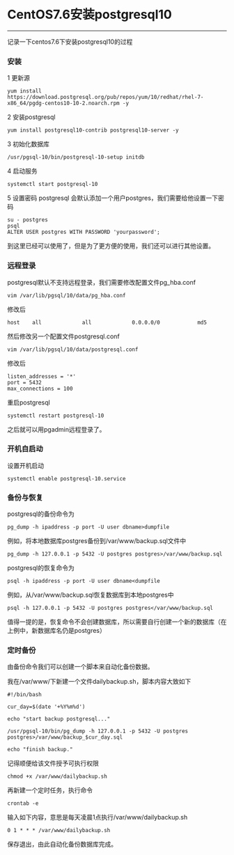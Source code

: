 ﻿﻿# CentOS7.6安装postgresql10---记录一下centos7.6下安装postgresql10的过程### 安装1 更新源```yum install https://download.postgresql.org/pub/repos/yum/10/redhat/rhel-7-x86_64/pgdg-centos10-10-2.noarch.rpm -y```2 安装postgresql```yum install postgresql10-contrib postgresql10-server -y```3 初始化数据库```/usr/pgsql-10/bin/postgresql-10-setup initdb```4 启动服务```systemctl start postgresql-10```5 设置密码postgresql 会默认添加一个用户postgres，我们需要给他设置一下密码```su - postgrespsqlALTER USER postgres WITH PASSWORD 'yourpassword';```到这里已经可以使用了，但是为了更方便的使用，我们还可以进行其他设置。### 远程登录postgresql默认不支持远程登录，我们需要修改配置文件pg_hba.conf```vim /var/lib/pgsql/10/data/pg_hba.conf```修改后```host    all             all             0.0.0.0/0            md5```然后修改另一个配置文件postgresql.conf```vim /var/lib/pgsql/10/data/postgresql.conf```修改后```listen_addresses = '*'port = 5432max_connections = 100```重启postgresql```systemctl restart postgresql-10```之后就可以用pgadmin远程登录了。### 开机自启动设置开机启动```systemctl enable postgresql-10.service```### 备份与恢复postgresql的备份命令为```pg_dump -h ipaddress -p port -U user dbname>dumpfile```例如，将本地数据库postgres备份到/var/www/backup.sql文件中```pg_dump -h 127.0.0.1 -p 5432 -U postgres postgres>/var/www/backup.sql```postgresql的恢复命令为```psql -h ipaddress -p port -U user dbname<dumpfile```例如，从/var/www/backup.sql恢复数据库到本地postgres中```psql -h 127.0.0.1 -p 5432 -U postgres postgres</var/www/backup.sql```值得一提的是，恢复命令不会创建数据库，所以需要自行创建一个新的数据库（在上例中，新数据库名仍是postgres）### 定时备份由备份命令我们可以创建一个脚本来自动化备份数据。我在/var/www/下新建一个文件dailybackup.sh，脚本内容大致如下```#!/bin/bashcur_day=$(date '+%Y%m%d')echo "start backup postgresql..."/usr/pgsql-10/bin/pg_dump -h 127.0.0.1 -p 5432 -U postgres postgres>/var/www/backup_$cur_day.sqlecho "finish backup."```记得顺便给该文件授予可执行权限```chmod +x /var/www/dailybackup.sh```再新建一个定时任务，执行命令```crontab -e```输入如下内容，意思是每天凌晨1点执行/var/www/dailybackup.sh```0 1 * * * /var/www/dailybackup.sh```保存退出，由此自动化备份数据库完成。